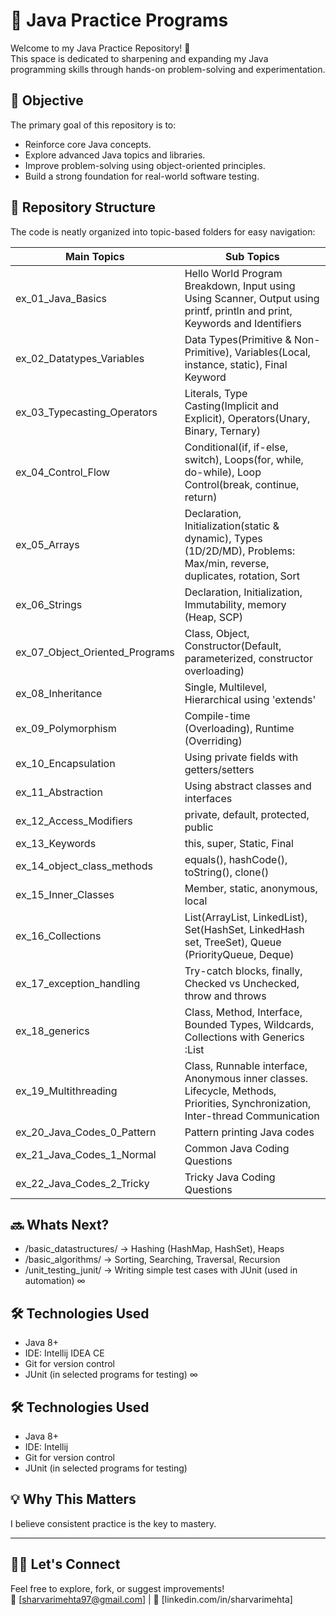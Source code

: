 # 🧠 Java Practice Programs

Welcome to my Java Practice Repository! 🚀  
This space is dedicated to sharpening and expanding my Java programming skills through hands-on problem-solving and experimentation.

## 🎯 Objective

The primary goal of this repository is to:
- Reinforce core Java concepts.
- Explore advanced Java topics and libraries.
- Improve problem-solving using object-oriented principles.
- Build a strong foundation for real-world software testing.

## 📂 Repository Structure

The code is neatly organized into topic-based folders for easy navigation:

| Main Topics                    | Sub Topics                                                                                                                       |
|--------------------------------|----------------------------------------------------------------------------------------------------------------------------------|
| ex_01_Java_Basics              | Hello World Program Breakdown, Input using Using Scanner, Output using printf, println and print, Keywords and Identifiers       |
| ex_02_Datatypes_Variables      | Data Types(Primitive & Non-Primitive), Variables(Local, instance, static), Final Keyword                                         |
| ex_03_Typecasting_Operators    | Literals, Type Casting(Implicit and Explicit), Operators(Unary, Binary, Ternary)                                                 |
| ex_04_Control_Flow             | Conditional(if, if-else, switch), Loops(for, while, do-while), Loop Control(break, continue, return)                             |
| ex_05_Arrays                   | Declaration, Initialization(static & dynamic), Types (1D/2D/MD), Problems: Max/min, reverse, duplicates, rotation, Sort          |
| ex_06_Strings                  | Declaration, Initialization, Immutability, memory (Heap, SCP)                                                                    |
| ex_07_Object_Oriented_Programs | Class, Object, Constructor(Default, parameterized, constructor overloading)                                                      |
| ex_08_Inheritance              | Single, Multilevel, Hierarchical using 'extends'                                                                                 |
| ex_09_Polymorphism             | Compile-time (Overloading), Runtime (Overriding)                                                                                 |
| ex_10_Encapsulation            | Using private fields with getters/setters                                                                                        |
| ex_11_Abstraction              | Using abstract classes and interfaces                                                                                            |
| ex_12_Access_Modifiers         | private, default, protected, public                                                                                              |
| ex_13_Keywords                 | this, super, Static, Final                                                                                                       |
| ex_14_object_class_methods     | equals(), hashCode(), toString(), clone()                                                                                        |
| ex_15_Inner_Classes            | Member, static, anonymous, local                                                                                                 |
| ex_16_Collections              | List(ArrayList, LinkedList), Set(HashSet, LinkedHash set, TreeSet), Queue (PriorityQueue, Deque)                                 |
| ex_17_exception_handling       | Try-catch blocks, finally, Checked vs Unchecked, throw and throws                                                                |
| ex_18_generics                 | Class, Method, Interface, Bounded Types, Wildcards, Collections with Generics :List<String>                                      | 
| ex_19_Multithreading           | Class, Runnable interface, Anonymous inner classes. Lifecycle, Methods, Priorities, Synchronization, Inter-thread Communication  |
| ex_20_Java_Codes_0_Pattern     | Pattern printing Java codes                                                                                                      |
| ex_21_Java_Codes_1_Normal      | Common Java Coding Questions                                                                                                     |
| ex_22_Java_Codes_2_Tricky      | Tricky Java Coding Questions                                                                                                     |

## 🔜 Whats Next? 
- /basic_datastructures/     → Hashing (HashMap, HashSet), Heaps
- /basic_algorithms/         → Sorting, Searching, Traversal, Recursion
- /unit_testing_junit/       → Writing simple test cases with JUnit (used in automation) 
∞

## 🛠 Technologies Used

- Java 8+
- IDE: Intellij IDEA CE
- Git for version control
- JUnit (in selected programs for testing)
∞

## 🛠 Technologies Used

- Java 8+
- IDE: Intellij
- Git for version control
- JUnit (in selected programs for testing)

## 💡 Why This Matters

I believe consistent practice is the key to mastery.

---

## 🙋‍♂️ Let's Connect

Feel free to explore, fork, or suggest improvements!  
📧 [sharvarimehta97@gmail.com] | 💼 [linkedin.com/in/sharvarimehta]